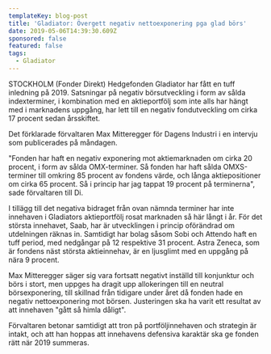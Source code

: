 ```yaml
---
templateKey: blog-post
title: 'Gladiator: Övergett negativ nettoexponering pga glad börs'
date: 2019-05-06T14:39:30.609Z
sponsored: false
featured: false
tags:
  - Gladiator
---
```

STOCKHOLM (Fonder Direkt) Hedgefonden Gladiator har fått en tuff inledning på 2019. Satsningar på negativ börsutveckling i form av sålda indexterminer, i kombination med en aktieportfölj som inte alls har hängt med i marknadens uppgång, har lett till en negativ fondutveckling om cirka 17 procent sedan årsskiftet.



Det förklarade förvaltaren Max Mitteregger för Dagens Industri i en intervju som publicerades på måndagen.



"Fonden har haft en negativ exponering mot aktiemarknaden om cirka 20 procent, i form av sålda OMX-terminer. Så fonden har haft sålda OMXS-terminer till omkring 85 procent av fondens värde, och långa aktiepositioner om cirka 65 procent. Så i princip har jag tappat 19 procent på terminerna", sade förvaltaren till Di.



I tillägg till det negativa bidraget från ovan nämnda terminer har inte innehaven i Gladiators aktieportfölj rosat marknaden så här långt i år. För det största innehavet, Saab, har är utvecklingen i princip oförändrad om utdelningen räknas in. Samtidigt har bolag såsom Sobi och Attendo haft en tuff period, med nedgångar på 12 respektive 31 procent. Astra Zeneca, som är fondens näst största aktieinnehav, är en ljusglimt med en uppgång på nära 9 procent.



Max Mitteregger säger sig vara fortsatt negativt inställd till konjunktur och börs i stort, men uppges ha dragit upp allokeringen till en neutral börsexponering, till skillnad från tidigare under året då fonden hade en negativ nettoexponering mot börsen. Justeringen ska ha varit ett resultat av att innehaven "gått så himla dåligt".



Förvaltaren betonar samtidigt att tron på portföljinnehaven och strategin är intakt, och att han hoppas att innehavens defensiva karaktär ska ge fonden rätt när 2019 summeras.
